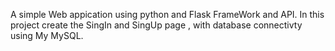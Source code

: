 A simple Web appication using python and Flask FrameWork and API.
In this project create the SingIn and SingUp page , with database connectivty using My MySQL.
